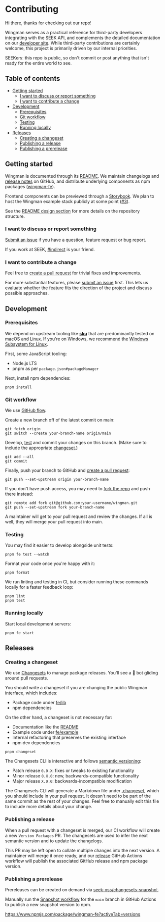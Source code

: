 # Contributing

Hi there, thanks for checking out our repo!

Wingman serves as a practical reference for third-party developers integrating with the SEEK API,
and complements the detailed documentation on our [developer site].
While third-party contributions are certainly welcome,
this project is primarily driven by our internal priorities.

SEEKers: this repo is public,
so don't commit or post anything that isn't ready for the entire world to see.

## Table of contents

- [Getting started](#getting-started)
  - [I want to discuss or report something](#i-want-to-discuss-or-report-something)
  - [I want to contribute a change](#i-want-to-contribute-a-change)
- [Development](#development)
  - [Prerequisites](#prerequisites)
  - [Git workflow](#git-workflow)
  - [Testing](#testing)
  - [Running locally](#running-locally)
- [Releases](#releases)
  - [Creating a changeset](#creating-a-changeset)
  - [Publishing a release](#publishing-a-release)
  - [Publishing a prerelease](#publishing-a-prerelease)

## Getting started

Wingman is documented through its [README](/README.md).
We maintain changelogs and [release notes] on GitHub,
and distribute underlying components as npm packages ([wingman-fe]).

Frontend components can be previewed through a [Storybook].
We plan to host the Wingman example stack publicly at some point ([#3](https://github.com/seek-oss/wingman/issues/3)).

See the [README design section] for more details on the repository structure.

### I want to discuss or report something

[Submit an issue] if you have a question, feature request or bug report.

If you work at SEEK, [#indirect] is your friend.

### I want to contribute a change

Feel free to [create a pull request] for trivial fixes and improvements.

For more substantial features, please [submit an issue] first.
This lets us evaluate whether the feature fits the direction of the project and discuss possible approaches.

## Development

### Prerequisites

We depend on upstream tooling like **[sku]** that are predominantly tested on macOS and Linux.
If you're on Windows, we recommend the [Windows Subsystem for Linux].

First, some JavaScript tooling:

- Node.js LTS
- pnpm as per `package.json#packageManager`

Next, install npm dependencies:

```shell
pnpm install
```

### Git workflow

We use [GitHub flow](https://guides.github.com/introduction/flow/).

Create a new branch off of the latest commit on main:

```shell
git fetch origin
git switch --create your-branch-name origin/main
```

Develop, [test](#testing) and commit your changes on this branch.
(Make sure to include the appropriate [changeset](#creating-a-changeset).)

```shell
git add --all
git commit
```

Finally, push your branch to GitHub and [create a pull request]:

```shell
git push --set-upstream origin your-branch-name
```

If you don't have push access,
you may need to [fork the repo] and push there instead:

```shell
git remote add fork git@github.com:your-username/wingman.git
git push --set-upstream fork your-branch-name
```

A maintainer will get to your pull request and review the changes.
If all is well, they will merge your pull request into main.

### Testing

You may find it easier to develop alongside unit tests:

```shell
pnpm fe test --watch
```

Format your code once you're happy with it:

```shell
pnpm format
```

We run linting and testing in CI,
but consider running these commands locally for a faster feedback loop:

```shell
pnpm lint
pnpm test
```

### Running locally

Start local development servers:

```shell
pnpm fe start
```

## Releases

### Creating a changeset

We use [Changesets] to manage package releases.
You'll see a 🦋 bot gliding around pull requests.

You should write a changeset if you are changing the public Wingman interface,
which includes:

- Package code under [fe/lib](/fe/lib)
- npm dependencies

On the other hand,
a changeset is not necessary for:

- Documentation like the [README](/README.md)
- Example code under [fe/example](/fe/example)
- Internal refactoring that preserves the existing interface
- npm dev dependencies

```shell
pnpm changeset
```

The Changesets CLI is interactive and follows [semantic versioning]:

- Patch release `0.0.X`: fixes or tweaks to existing functionality
- Minor release `0.X.0`: new, backwards-compatible functionality
- Major release `X.0.0`: backwards-incompatible modification

The Changesets CLI will generate a Markdown file under [.changeset](/.changeset),
which you should include in your pull request.
It doesn't need to be part of the same commit as the rest of your changes.
Feel free to manually edit this file to include more details about your change.

### Publishing a release

When a pull request with a changeset is merged,
our CI workflow will create a new `Version Packages` PR.
The changesets are used to infer the next semantic version and to update the changelogs.

This PR may be left open to collate multiple changes into the next version.
A maintainer will merge it once ready,
and our [release](/.github/workflows/release.yml) GitHub Actions workflow will publish the associated GitHub release and npm package version.

### Publishing a prerelease

Prereleases can be created on demand via [seek-oss/changesets-snapshot].

Manually run the [Snapshot workflow] for the `main` branch in GitHub Actions to publish a new snapshot version to npm.

<https://www.npmjs.com/package/wingman-fe?activeTab=versions>

[#indirect]: https://seekchat.slack.com/channels/indirect
[changesets]: https://github.com/atlassian/changesets
[create a pull request]: https://github.com/seek-oss/wingman/compare
[developer site]: https://developer.seek.com
[fork the repo]: https://github.com/seek-oss/wingman/fork
[readme design section]: https://github.com/seek-oss/wingman#design
[release notes]: https://github.com/seek-oss/wingman/releases
[seek-oss/changesets-snapshot]: https://github.com/seek-oss/changesets-snapshot
[semantic versioning]: https://semver.org/
[sku]: https://github.com/seek-oss/sku
[Snapshot workflow]: https://github.com/seek-oss/wingman/actions/workflows/snapshot.yml
[storybook]: https://seek-oss.github.io/wingman/
[submit an issue]: https://github.com/seek-oss/wingman/issues/new/choose
[windows subsystem for linux]: https://en.wikipedia.org/wiki/Windows_Subsystem_for_Linux
[wingman-fe]: https://www.npmjs.com/package/wingman-fe
